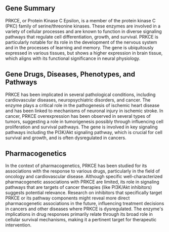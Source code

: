 ## Gene Summary
PRKCE, or Protein Kinase C Epsilon, is a member of the protein kinase C (PKC) family of serine/threonine kinases. These enzymes are involved in a variety of cellular processes and are known to function in diverse signaling pathways that regulate cell differentiation, growth, and survival. PRKCE is particularly notable for its role in the development of the nervous system and in the processes of learning and memory. The gene is ubiquitously expressed in various tissues, but shows a higher expression in brain tissue, which aligns with its functional significance in neural physiology.

## Gene Drugs, Diseases, Phenotypes, and Pathways
PRKCE has been implicated in several pathological conditions, including cardiovascular diseases, neuropsychiatric disorders, and cancer. The enzyme plays a critical role in the pathogenesis of ischemic heart disease and has been linked to mechanisms of neuronal injury in ischemic stroke. In cancer, PRKCE overexpression has been observed in several types of tumors, suggesting a role in tumorigenesis possibly through influencing cell proliferation and survival pathways. The gene is involved in key signaling pathways including the PI3K/Akt signaling pathway, which is crucial for cell survival and growth, and is often dysregulated in cancers.

## Pharmacogenetics
In the context of pharmacogenetics, PRKCE has been studied for its associations with the response to various drugs, particularly in the field of oncology and cardiovascular disease. Although specific well-characterized pharmacogenetic associations with PRKCE are limited, its role in signaling pathways that are targets of cancer therapies (like PI3K/Akt inhibitors) suggests potential relevance. Research on inhibitors that specifically target PRKCE or its pathway components might reveal more direct pharmacogenetic associations in the future, influencing treatment decisions in cancers and other diseases where PRKCE is dysregulated. The enzyme's implications in drug responses primarily relate through its broad role in cellular survival mechanisms, making it a pertinent target for therapeutic intervention.